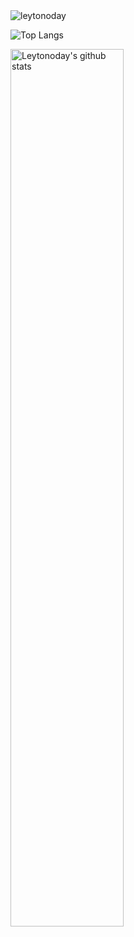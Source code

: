 <img src="https://komarev.com/ghpvc/?username=leytonoday&color=brightgreen" alt="leytonoday" />

![Top Langs](https://github-readme-stats.vercel.app/api/top-langs/?username=leytonoday&layout=compact&count_private=true&show_icons=true)

<img width="60%" alt="Leytonoday's github stats" src="https://github-readme-stats.vercel.app/api?username=leytonoday&show_icons=true&hide_border=true&theme=radical&hide=contribs,prs" />
